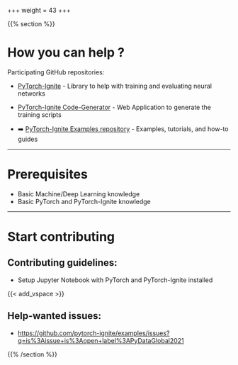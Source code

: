 +++
weight = 43
+++

<!-- Start vertical slides -->
{{% section %}}

# How you can help ?

Participating GitHub repositories:

- [PyTorch-Ignite](https://github.com/pytorch/ignite) - Library to help with training and evaluating neural networks

- [PyTorch-Ignite Code-Generator](https://github.com/pytorch-ignite/code-generator) - Web Application to generate the training scripts

- ➡️ [PyTorch-Ignite Examples repository](https://github.com/pytorch-ignite/examples) - Examples, tutorials, and how-to guides


---

# Prerequisites

- Basic Machine/Deep Learning knowledge
- Basic PyTorch and PyTorch-Ignite knowledge

---

# Start contributing

## Contributing guidelines:

- Setup Jupyter Notebook with PyTorch and PyTorch-Ignite installed

{{< add_vspace >}}

## Help-wanted issues:

- https://github.com/pytorch-ignite/examples/issues?q=is%3Aissue+is%3Aopen+label%3APyDataGlobal2021



<!-- End vertical slides -->
{{% /section %}}
